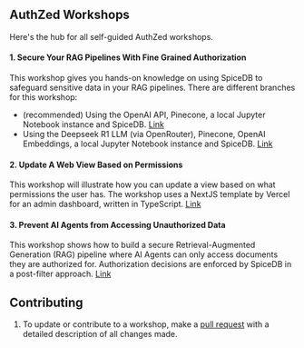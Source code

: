 ## AuthZed Workshops

Here's the hub for all self-guided AuthZed workshops.  

#### 1. Secure Your RAG Pipelines With Fine Grained Authorization
This workshop gives you hands-on knowledge on using SpiceDB to safeguard sensitive data in your RAG pipelines. There are different branches for this workshop:

- (recommended) Using the OpenAI API, Pinecone, a local Jupyter Notebook instance and SpiceDB. [Link](https://github.com/authzed/workshops/tree/main/secure-rag-pipelines)
- Using the Deepseek R1 LLM (via OpenRouter), Pinecone, OpenAI Embeddings, a local Jupyter Notebook instance and SpiceDB. [Link](https://github.com/authzed/workshops/tree/deepseek/secure-rag-pipelines)

#### 2. Update A Web View Based on Permissions
This workshop will illustrate how you can update a view based on what permissions the user has. The workshop uses a NextJS template by Vercel for an admin dashboard, written in TypeScript. [Link](https://github.com/authzed/workshops/tree/main/update-views-authorization)

#### 3. Prevent AI Agents from Accessing Unauthorized Data
This workshop shows how to build a secure Retrieval-Augmented Generation (RAG) pipeline where AI Agents can only access documents they are authorized for. Authorization decisions are enforced by SpiceDB in a post-filter approach. [Link](https://github.com/authzed/workshops/tree/main/ai-agent-authorization)


## Contributing

1. To update or contribute to a workshop, make a [pull request](https://docs.github.com/en/github/collaborating-with-pull-requests/proposing-changes-to-your-work-with-pull-requests/about-pull-requests) with a detailed description of all changes made.